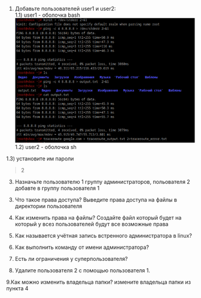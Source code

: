 1. Добавьте пользователей user1 и user2:   
1.1) user1 - оболочка bash
![alt text](https://github.com/kryfaertop/Tasks_241/blob/my-report/1-Work%20whith%20files_answer/screenshot/1.png?raw=true)
1.2) user2 - оболочка sh
>
1.3) установите им пароли
>2

3. Назначьте пользователю 1 группу администраторов, польователя 2 добавте в группу пользователя 1
>
3. Что такое права доступа? Выведите права доступа на файлы в директории пользователя
>
4. Как изменить права на файлы? Создайте файл который будет на который у всез пользователей будут все возможные права
>
5. Как называется учётная запись встренного администратора в linux?
>
6. Как выполнить команду от имени администратора?
>
7. Есть ли ограничения у суперпользователя?
>
8. Удалите пользователя 2 с помощью пользователя 1.
>
9.Как можно изменить владельца папки? измените владельца папки из пункта 4
>
